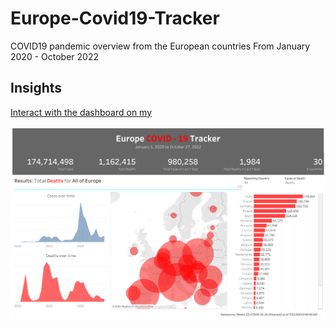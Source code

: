 # Europe-Covid19-Tracker
COVID19 pandemic overview from the European countries From January 2020 - October 2022


## Insights
[Interact with the dashboard on my](https://public.tableau.com/views/EuropeCOVID-19Tracker/Dashboard1?:language=en-US&:sid=&:redirect=auth&:display_count=n&:origin=viz_share_link)

![alt text](https://github.com/mrjaid23/Europe-Covid19-Tracker/blob/757fffe52dcbdecf18fc5f4298708841e9b3d043/Dashboard%201.png)
